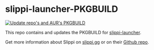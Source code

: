 # slippi-launcher-PKGBUILD

[![Update repo's and AUR's PKGBUILD](https://github.com/HamletDuFromage/slippi-launcher-PKGBUILD/actions/workflows/update_repos.yml/badge.svg)](https://github.com/HamletDuFromage/slippi-launcher-PKGBUILD/actions/workflows/update_repos.yml)

This repo contains and updates the PKGBUILD for [slippi-launcher](https://aur.archlinux.org/packages/slippi-launcher/).

Get more information about Slippi on [slippi.gg](https://slippi.gg/) or on their [Github repo](https://github.com/project-slippi/slippi-launcher).
